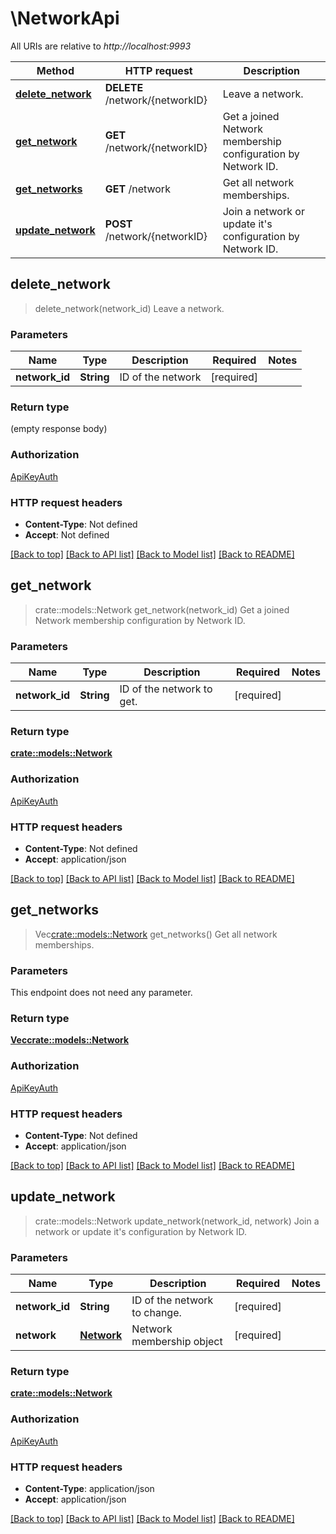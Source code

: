 # \NetworkApi

All URIs are relative to *http://localhost:9993*

Method | HTTP request | Description
------------- | ------------- | -------------
[**delete_network**](NetworkApi.md#delete_network) | **DELETE** /network/{networkID} | Leave a network.
[**get_network**](NetworkApi.md#get_network) | **GET** /network/{networkID} | Get a joined Network membership configuration by Network ID.
[**get_networks**](NetworkApi.md#get_networks) | **GET** /network | Get all network memberships.
[**update_network**](NetworkApi.md#update_network) | **POST** /network/{networkID} | Join a network or update it's configuration by Network ID.



## delete_network

> delete_network(network_id)
Leave a network.

### Parameters


Name | Type | Description  | Required | Notes
------------- | ------------- | ------------- | ------------- | -------------
**network_id** | **String** | ID of the network | [required] |

### Return type

 (empty response body)

### Authorization

[ApiKeyAuth](../README.md#ApiKeyAuth)

### HTTP request headers

- **Content-Type**: Not defined
- **Accept**: Not defined

[[Back to top]](#) [[Back to API list]](../README.md#documentation-for-api-endpoints) [[Back to Model list]](../README.md#documentation-for-models) [[Back to README]](../README.md)


## get_network

> crate::models::Network get_network(network_id)
Get a joined Network membership configuration by Network ID.

### Parameters


Name | Type | Description  | Required | Notes
------------- | ------------- | ------------- | ------------- | -------------
**network_id** | **String** | ID of the network to get. | [required] |

### Return type

[**crate::models::Network**](Network.md)

### Authorization

[ApiKeyAuth](../README.md#ApiKeyAuth)

### HTTP request headers

- **Content-Type**: Not defined
- **Accept**: application/json

[[Back to top]](#) [[Back to API list]](../README.md#documentation-for-api-endpoints) [[Back to Model list]](../README.md#documentation-for-models) [[Back to README]](../README.md)


## get_networks

> Vec<crate::models::Network> get_networks()
Get all network memberships.

### Parameters

This endpoint does not need any parameter.

### Return type

[**Vec<crate::models::Network>**](Network.md)

### Authorization

[ApiKeyAuth](../README.md#ApiKeyAuth)

### HTTP request headers

- **Content-Type**: Not defined
- **Accept**: application/json

[[Back to top]](#) [[Back to API list]](../README.md#documentation-for-api-endpoints) [[Back to Model list]](../README.md#documentation-for-models) [[Back to README]](../README.md)


## update_network

> crate::models::Network update_network(network_id, network)
Join a network or update it's configuration by Network ID.

### Parameters


Name | Type | Description  | Required | Notes
------------- | ------------- | ------------- | ------------- | -------------
**network_id** | **String** | ID of the network to change. | [required] |
**network** | [**Network**](Network.md) | Network membership object | [required] |

### Return type

[**crate::models::Network**](Network.md)

### Authorization

[ApiKeyAuth](../README.md#ApiKeyAuth)

### HTTP request headers

- **Content-Type**: application/json
- **Accept**: application/json

[[Back to top]](#) [[Back to API list]](../README.md#documentation-for-api-endpoints) [[Back to Model list]](../README.md#documentation-for-models) [[Back to README]](../README.md)

